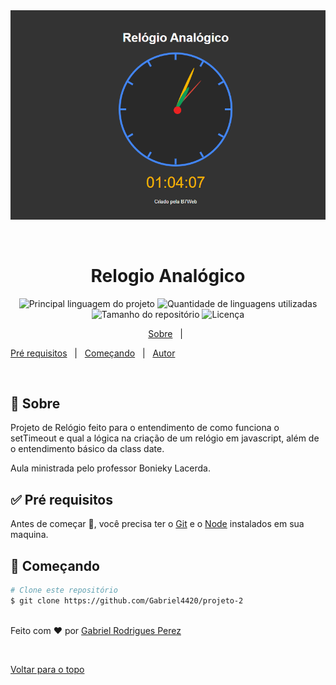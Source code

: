 <div align="center" id="top"> 
  <img src="./HomeApp.png" alt="Projeto 2" />

  &#xa0;

  <!-- <a href="https://projeto2.netlify.com">Demo</a> -->
</div>

<h1 align="center">Relogio Analógico </h1>

<p align="center">
  <img alt="Principal linguagem do projeto" src="https://img.shields.io/github/languages/top/Gabriel4420/projeto-2?color=56BEB8">

  <img alt="Quantidade de linguagens utilizadas" src="https://img.shields.io/github/languages/count/Gabriel4420/projeto-2?color=56BEB8">

  <img alt="Tamanho do repositório" src="https://img.shields.io/github/repo-size/Gabriel4420/projeto-2?color=56BEB8">

  <img alt="Licença" src="https://img.shields.io/github/license/Gabriel4420/projeto-2?color=56BEB8">

  <!-- <img alt="Github issues" src="https://img.shields.io/github/issues/Gabriel4420/projeto-2?color=56BEB8" /> -->

  <!-- <img alt="Github forks" src="https://img.shields.io/github/forks/Gabriel4420/projeto-2?color=56BEB8" /> -->

  <!-- <img alt="Github stars" src="https://img.shields.io/github/stars/Gabriel4420/projeto-2?color=56BEB8" /> -->
</p>

<!-- Status -->

<!-- <h4 align="center"> 
	🚧  Projeto 2 🚀 Em construção...  🚧
</h4> 

<hr> -->

<p align="center">
  <a href="#dart-sobre">Sobre</a> &#xa0; | &#xa0; 
  
  <a href="#white_check_mark-pré-requesitos">Pré requisitos</a> &#xa0; | &#xa0;
  <a href="#checkered_flag-começando">Começando</a> &#xa0; | &#xa0;
  <a href="https://github.com/Gabriel4420" target="_blank">Autor</a>
</p>

<br>

## :dart: Sobre ##

Projeto de Relógio feito para o entendimento de como funciona o setTimeout e qual a lógica na criação de um relógio em javascript, além de o entendimento básico da class date.

Aula ministrada pelo professor Bonieky Lacerda.


## :white_check_mark: Pré requisitos ##

Antes de começar :checkered_flag:, você precisa ter o [Git](https://git-scm.com) e o [Node](https://nodejs.org/en/) instalados em sua maquina.

## :checkered_flag: Começando ##

```bash
# Clone este repositório
$ git clone https://github.com/Gabriel4420/projeto-2



```


Feito com :heart: por <a href="https://github.com/Gabriel4420" target="_blank">Gabriel Rodrigues Perez</a>

&#xa0;

<a href="#top">Voltar para o topo</a>
